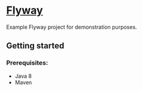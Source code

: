 # [Flyway](https://flywaydb.org/)

Example Flyway project for demonstration purposes. 

## Getting started

### Prerequisites:
- Java 8
- Maven

